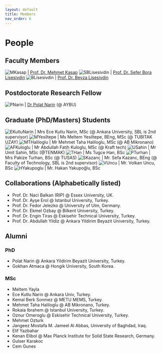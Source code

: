 ```yaml
---
layout: default
title: Members
nav_order: 6
---
```


# People

## Faculty Members

![MKasap](../../assets/images/members/mkasap.jpg) | [Prof. Dr. Mehmet Kasap](https://avesis.gazi.edu.tr/mkasap)
![SBLisesivdin](../../assets/images/members/sbl150.png) | [Prof. Dr. Sefer Bora Lisesivdin](https://www.lrgresearch.org/bora/)
![BLisesivdin](../../assets/images/members/nopic.png) | [Prof. Dr. Beyza Lisesivdin](https://avesis.gazi.edu.tr/beyzas)

## Postdoctorate Research Fellow

![PNarin](../../assets/images/members/polat.jpg) | [Dr Polat Narin](https://sites.google.com/view/polatnarin/home?authuser=0) (@ AYBU)

## Graduate (PhD/Masters) Students

![EKutluNarin](../../assets/images/members/ece.jpg) | Mrs Ece Kutlu Narin, MSc (@ Ankara University, SBL is 2nd supervisor)
![MYesiltepe](../../assets/images/members/nopic.png) | Ms Meltem Yesiltepe, BEng, MSc (@ TUBITAK UZAY)
![MTHaliloglu](../../assets/images/members/nopic.png) | Mr Mehmet Taha Haliloglu, MSc (@ AB Mikronano)
![AFKuloglu](../../assets/images/members/nopic.png) | Mr Abdullah Fatih Kuloglu, MSc (@ Kraft tech)
![USahin](../../assets/images/members/nopic.png) | Mr Umit Sahin, MSc (@TENMAK)
![THan](../../assets/images/members/nopic.png) | Ms Tugce Han, BSc
![PTurhan](../../assets/images/members/nopic.png) | Mrs Pakize Turhan, BSc (@ TUSAS)
![SKazanc](../../assets/images/members/nopic.png) | Mr. Sefa Kazanc, BEng (@ Faculty of Technology, SBL is 2nd supervisor)
![VUncu](../../assets/images/members/nopic.png) | Mr. Volkan Uncu, BSc
![HYakupoglu](../../assets/images/members/nopic.png) | Mr. Hakan Yakupoğlu, BSc

## Collaborations (Alphabetically listed)

* Prof. Dr. Naci Balkan (RIP) @ Essex University, UK.
* Prof. Dr. Ayşe Erol @ Istanbul University, Turkey.
* Prof. Dr. Fedor Jelezko @ University of Ulm, Germany.
* Prof. Dr. Ekmel Ozbay @ Bilkent University, Turkey.
* Prof. Dr. Engin Tiras @ Eskisehir Technical University, Turkey.
* Prof. Dr. Abdullah Yildiz @ Ankara Yildirim Beyazit University, Turkey.

## Alumni

### PhD

* Polat Narin @ Ankara Yildirim Beyazit University, Turkey.
* Gokhan Atmaca @ Hongik University, South Korea.

### MSc

* Meltem Yayla
* Ece Kutlu Narin @ Ankara Univ, Turkey.
* Kemal Berk Sonmez @ METU MEMS, Turkey.
* Mehmet Taha Haliloglu @ AB Mikronano, Turkey.
* Rokaia Ibrahem @ Istanbul University, Turkey.
* Oznur Omeroglu @ Eskisehir Technical University, Turkey.
* Mehmet Ozturk
* Jangeez Mostafa M. Jameel Al Abbas, University of Baghdad, Iraq.
* Elif Yazbahar
* Kenan Elibol @ Max Planck Institute for Solid State Research, Germany.
* Gulser Karakoc
* Cem Gunes
